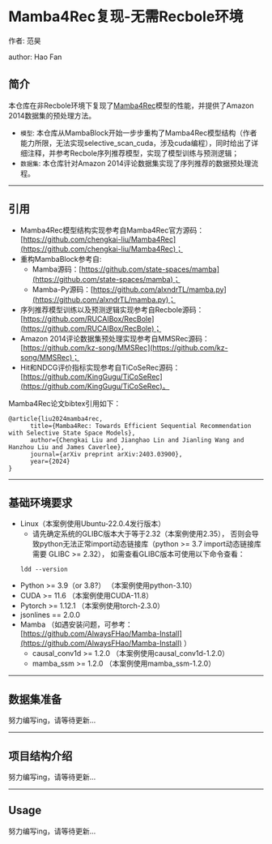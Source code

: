 # Mamba4Rec复现-无需Recbole环境

作者: 范昊

author: Hao Fan

## 简介
本仓库在非Recbole环境下复现了[Mamba4Rec](https://arxiv.org/abs/2403.03900)模型的性能，并提供了Amazon 2014数据集的预处理方法。
- `模型`: 本仓库从MambaBlock开始一步步重构了Mamba4Rec模型结构（作者能力所限，无法实现selective_scan_cuda，涉及cuda编程），同时给出了详细注释，并参考Recbole序列推荐模型，实现了模型训练与预测逻辑；
- `数据集`: 本仓库针对Amazon 2014评论数据集实现了序列推荐的数据预处理流程。
---
## 引用
- Mamba4Rec模型结构实现参考自Mamba4Rec官方源码： [https://github.com/chengkai-liu/Mamba4Rec](https://github.com/chengkai-liu/Mamba4Rec)；
- 重构MambaBlock参考自:
  - Mamba源码：[https://github.com/state-spaces/mamba](https://github.com/state-spaces/mamba)；
  - Mamba-Py源码：[https://github.com/alxndrTL/mamba.py](https://github.com/alxndrTL/mamba.py)；
- 序列推荐模型训练以及预测逻辑实现参考自Recbole源码：[https://github.com/RUCAIBox/RecBole](https://github.com/RUCAIBox/RecBole)；
- Amazon 2014评论数据集预处理实现参考自MMSRec源码：[https://github.com/kz-song/MMSRec](https://github.com/kz-song/MMSRec)；
- Hit和NDCG评价指标实现参考自TiCoSeRec源码：[https://github.com/KingGugu/TiCoSeRec](https://github.com/KingGugu/TiCoSeRec)。

Mamba4Rec论文bibtex引用如下：
```
@article{liu2024mamba4rec,
      title={Mamba4Rec: Towards Efficient Sequential Recommendation with Selective State Space Models}, 
      author={Chengkai Liu and Jianghao Lin and Jianling Wang and Hanzhou Liu and James Caverlee},
      journal={arXiv preprint arXiv:2403.03900},
      year={2024}
}
```
---
## 基础环境要求
- Linux（本案例使用Ubuntu-22.0.4发行版本）
  - 请先确定系统的GLIBC版本大于等于2.32（本案例使用2.35）， 否则会导致python无法正常import动态链接库（python >= 3.7 import动态链接库需要 GLIBC >= 2.32），
  如需查看GLIBC版本可使用以下命令查看：
  ```shell
  ldd --version
  ```
- Python >= 3.9（or 3.8?） （本案例使用python-3.10）
- CUDA >= 11.6 （本案例使用CUDA-11.8）
- Pytorch >= 1.12.1 （本案例使用torch-2.3.0）
- jsonlines == 2.0.0
- Mamba （如遇安装问题，可参考：[https://github.com/AlwaysFHao/Mamba-Install](https://github.com/AlwaysFHao/Mamba-Install) ）
  - causal_conv1d >= 1.2.0 （本案例使用causal_conv1d-1.2.0）
  - mamba_ssm >= 1.2.0 （本案例使用mamba_ssm-1.2.0）
---
## 数据集准备
努力编写ing，请等待更新...

---
## 项目结构介绍
努力编写ing，请等待更新...

---
## Usage
努力编写ing，请等待更新...

